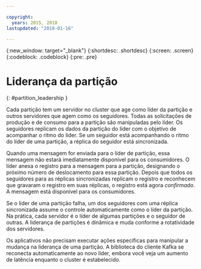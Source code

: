 ```yaml
---

copyright:
  years: 2015, 2018
lastupdated: "2018-01-16"

---
```


{:new_window: target="_blank"}
{:shortdesc: .shortdesc}
{:screen: .screen}
{:codeblock: .codeblock}
{:pre: .pre}


# Liderança da partição
{: #partition_leadership }

Cada partição tem um servidor no cluster que age como líder da partição e outros servidores que agem
como os seguidores. Todas as solicitações de produção e de consumo para a partição são manipuladas
pelo líder. Os seguidores replicam os dados da partição do líder com o objetivo de acompanhar o ritmo do líder. Se um seguidor está acompanhando o ritmo do líder de uma partição, a réplica do seguidor está
sincronizada. 

Quando uma mensagem for enviada para o líder de partição, essa mensagem não estará imediatamente disponível para os consumidores. O líder anexa o registro para a mensagem para a partição, designando o próximo número de deslocamento para essa partição. Depois que todos os seguidores para as réplicas sincronizadas replicam o registro e reconhecem que
gravaram o registro em suas réplicas, o registro está agora *confirmado*. A mensagem está
disponível para os consumidores.

Se o líder de uma partição falha, um dos seguidores com uma réplica sincronizada assume o
controle automaticamente como o líder da partição. Na prática, cada servidor é o líder de algumas partições e
o seguidor de outras. A liderança de partições é dinâmica e muda conforme a rotatividade dos servidores.

Os aplicativos não precisam executar ações específicas para manipular a mudança na liderança de uma
partição. A biblioteca do cliente Kafka se reconecta automaticamente ao novo líder, embora você
veja um aumento de latência enquanto o cluster é estabelecido.
